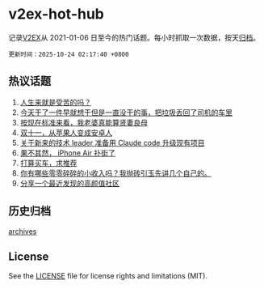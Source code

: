 # v2ex-hot-hub

 记录[V2EX](https://www.v2ex.com/)从 2021-01-06 日至今的热门话题。每小时抓取一次数据，按天[归档](archives)。

`更新时间：2025-10-24 02:17:40 +0800`

## 热议话题

1. [人生来就是受苦的吗？](https://www.v2ex.com/t/1167741)
1. [今天干了一件早就想干但是一直没干的事，把垃圾丢回了司机的车里](https://www.v2ex.com/t/1167746)
1. [按现在标准来看，我老婆真能算贤妻良母](https://www.v2ex.com/t/1167927)
1. [双十一，从苹果人变成安卓人](https://www.v2ex.com/t/1167757)
1. [关于新来的技术 leader 准备用 Claude code 升级现有项目](https://www.v2ex.com/t/1167789)
1. [果不其然， iPhone Air 扑街了](https://www.v2ex.com/t/1167722)
1. [打算买车，求推荐](https://www.v2ex.com/t/1167766)
1. [你有哪些零零碎碎的小收入吗？我抛砖引玉先讲几个自己的。](https://www.v2ex.com/t/1167749)
1. [分享一个最近发现的高颜值社区](https://www.v2ex.com/t/1167753)

## 历史归档

[archives](archives)

## License

See the [LICENSE](LICENSE) file for license rights and limitations (MIT).
